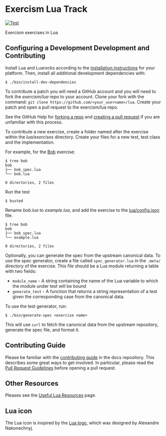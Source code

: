 # Exercism Lua Track

[![Test](https://github.com/exercism/lua/actions/workflows/test.yml/badge.svg)](https://github.com/exercism/lua/actions/workflows/test.yml)

Exercism exercises in Lua

## Configuring a Development Development and Contributing

Install Lua and Luarocks according to the [installation instructions][1] for your platform.
Then, install all additional development dependencies with:

```shell
$ ./bin/install-dev-dependencies
```

To contribute a patch you will need a GitHub account and you will need to fork
the *exercism/lua* repo to your account.
Clone your fork with the command: `git clone https://github.com/<your_username>/lua`.
Create your patch and open a pull request to the exercism/lua repo.

See the GitHub Help for [forking a repo][2] and [creating a pull request][3]
if you are unfamiliar with this process.

To contribute a new exercise, create a folder named after the exercise within the
*lua/exercises* directory. Create your files for a new test, test class and the implementation.

For example, for the [Bob][4] exercise:

    $ tree bob
    bob
    ├── bob_spec.lua
    └── bob.lua

    0 directories, 2 files

Run the test

    $ busted

Rename *bob.lua* to *example.lua*, and add the exercise to the [lua/config.json][5] file.

    $ tree bob
    bob
    ├── bob_spec.lua
    └── example.lua

    0 directories, 2 files

Optionally, you can generate the spec from the upstream canonical data.
To use the spec generator, create a file called `spec_generator.lua` in the `.meta/` directory of the exercise.
This file should be a Lua module returning a table with two fields:
- `module_name` - A string containing the name of the Lua variable to which the module under test will be bound
- `generate_test` - A function that returns a string representation of a test given the corresponding case from the canonical data.

To use the test generator, run:

```shell
$ ./bin/generate-spec <exercise name>
```

This will use `curl` to fetch the canonical data from the upstream repository, generate the spec file, and format it.

## Contributing Guide

Please be familiar with the [contributing guide][6] in the docs repository.
This describes some great ways to get involved. In particular, please read the
[Pull Request Guidelines][7] before opening a pull request.

## Other Resources

Pleases see the [Useful Lua Resources][8] page.

## Lua icon
The Lua icon is inspired by the [Lua logo][9], which was designed by Alexandre Nakonechnyj.

[1]: https://exercism.io/tracks/lua/installation
[2]: https://help.github.com/articles/fork-a-repo/
[3]: https://help.github.com/articles/creating-a-pull-request/
[4]: https://github.com/exercism/lua/tree/master/exercises/bob
[5]: https://github.com/exercism/lua/blob/master/config.json
[6]: https://github.com/exercism/docs/tree/master/contributing-to-language-tracks
[7]: https://github.com/exercism/docs/blob/master/contributing/pull-request-guidelines.md
[8]: https://exercism.io/tracks/lua/resources
[9]: http://www.lua.org/images/
